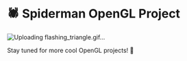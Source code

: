 # 🕷️ Spiderman OpenGL Project  

![Uploading flashing_triangle.gif…]()


Stay tuned for more cool OpenGL projects! 🚀  

